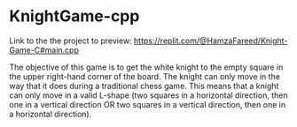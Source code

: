# KnightGame-cpp

Link to the the project to preview: https://replit.com/@HamzaFareed/Knight-Game-C#main.cpp


The objective of this game is to get the white knight to the empty square in the upper right-hand corner of the board. The knight can only move in the way that it does during a traditional chess game. This means that a knight can only move in a valid L-shape (two squares in a horizontal direction, then one in a vertical direction OR two squares in a vertical direction, then one in a horizontal direction).
